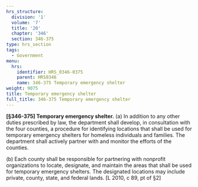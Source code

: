 ```yaml
---
hrs_structure:
  division: '1'
  volume: '7'
  title: '20'
  chapter: '346'
  section: 346-375
type: hrs_section
tags:
  - Government
menu:
  hrs:
    identifier: HRS_0346-0375
    parent: HRS0346
    name: 346-375 Temporary emergency shelter
weight: 9075
title: Temporary emergency shelter
full_title: 346-375 Temporary emergency shelter
---
```

**[§****346****-375] Temporary emergency shelter.** (a) In addition to any other duties prescribed by law, the department shall develop, in consultation with the four counties, a procedure for identifying locations that shall be used for temporary emergency shelters for homeless individuals and families. The department shall actively partner with and monitor the efforts of the counties.

(b) Each county shall be responsible for partnering with nonprofit organizations to locate, designate, and maintain the areas that shall be used for temporary emergency shelters. The designated locations may include private, county, state, and federal lands. [L 2010, c 89, pt of §2]